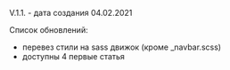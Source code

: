 V.1.1. - дата создания 04.02.2021

Список обновлений:
- перевез стили на sass движок (кроме _navbar.scss)
- доступны 4 первые статья

